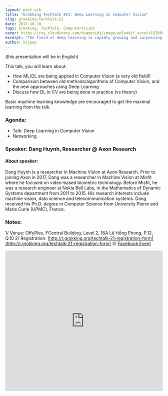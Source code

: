 ```yaml
---
layout: post.njk
title: "Grokking TechTalk #21: Deep Learning in Computer Vision"
slug: grokking-techtalk-21
date: 2017-10-18
tags: Grokking, TechTalk, ComputerVision
cover: https://res.cloudinary.com/duqeezi8j/image/upload/f_auto/v1528048468/Untitled_jleock.jpg
excerpt: "The field of deep learning is rapidly growing and surpassing traditional approaches for machine learning and pattern recognition. Do you know how is Machine Learning/Deep Learning being applied in Computer Vision?"
author: kcjpop
---
```

(this presentation will be in English)

This talk, you will learn about:
- How ML/DL are being applied in Computer Vision (a very old field!)
- Comparision between old methods/algorithms of Computer Vision, and the new approaches using Deep Learning
- Discuss how DL in CV are being done in practice (vs theory)

Basic machine learning knowledge are encouraged to get the maximal learning from the talk.

### Agenda:

- Talk: Deep Learning in Computer Vision
- Networking

### Speaker: Dang Huynh, Researcher @ Axon Research

#### About speaker:

Dang Huynh is a researcher in Machine Vision at Axon Research. Prior to joining Axon in 2017, Dang was a researcher in Machine Vision at Misfit where he focused on video-based biometric technology. Before Misfit, he was a research engineer at Nokia Bell Labs, in the Mathematics of Dynamic Systems department from 2011 to 2015. His research interests include machine vision, data science and telecommunication systems. Dang received his Ph.D. degree in Computer Science from University Pierre and Marie Curie (UPMC), France.

### Notes:

1/ Venue: OffyPlex, FCentral Building, Level 2, 16A Lê Hồng Phong, P.12, Q.10
2/ Registration: [http://r.grokking.org/techtalk-21-registration-form](http://r.grokking.org/techtalk-21-registration-form)
3/ [Facebook Event](https://www.facebook.com/events/120676741941149/)


<iframe src="https://www.google.com/maps/embed?pb=!1m18!1m12!1m3!1d3919.4645484047346!2d106.66846901485762!3d10.775687992322027!2m3!1f0!2f0!3f0!3m2!1i1024!2i768!4f13.1!3m3!1m2!1s0x31752ed95e43c5bb%3A0x66d398c8781d033a!2zMTZBLzFBIEzDqiBI4buTbmcgUGhvbmcsIFBoxrDhu51uZyAxMiwgUXXhuq1uIDEwLCBI4buTIENow60gTWluaCwgVmlldG5hbQ!5e0!3m2!1sen!2sus!4v1508351039886" width="100%" height="450" frameborder="0" style="border:0" allowfullscreen></iframe>
